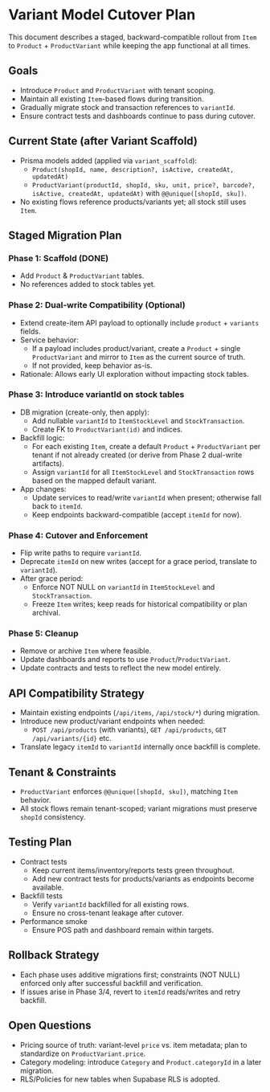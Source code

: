 # Variant Model Cutover Plan

This document describes a staged, backward-compatible rollout from `Item` to `Product` + `ProductVariant` while keeping the app functional at all times.

## Goals
- Introduce `Product` and `ProductVariant` with tenant scoping.
- Maintain all existing `Item`-based flows during transition.
- Gradually migrate stock and transaction references to `variantId`.
- Ensure contract tests and dashboards continue to pass during cutover.

## Current State (after Variant Scaffold)
- Prisma models added (applied via `variant_scaffold`):
  - `Product(shopId, name, description?, isActive, createdAt, updatedAt)`
  - `ProductVariant(productId, shopId, sku, unit, price?, barcode?, isActive, createdAt, updatedAt)` with `@@unique([shopId, sku])`.
- No existing flows reference products/variants yet; all stock still uses `Item`.

## Staged Migration Plan

### Phase 1: Scaffold (DONE)
- Add `Product` & `ProductVariant` tables.
- No references added to stock tables yet.

### Phase 2: Dual-write Compatibility (Optional)
- Extend create-item API payload to optionally include `product` + `variants` fields.
- Service behavior:
  - If a payload includes product/variant, create a `Product` + single `ProductVariant` and mirror to `Item` as the current source of truth.
  - If not provided, keep behavior as-is.
- Rationale: Allows early UI exploration without impacting stock tables.

### Phase 3: Introduce variantId on stock tables
- DB migration (create-only, then apply):
  - Add nullable `variantId` to `ItemStockLevel` and `StockTransaction`.
  - Create FK to `ProductVariant(id)` and indices.
- Backfill logic:
  - For each existing `Item`, create a default `Product` + `ProductVariant` per tenant if not already created (or derive from Phase 2 dual-write artifacts).
  - Assign `variantId` for all `ItemStockLevel` and `StockTransaction` rows based on the mapped default variant.
- App changes:
  - Update services to read/write `variantId` when present; otherwise fall back to `itemId`.
  - Keep endpoints backward-compatible (accept `itemId` for now).

### Phase 4: Cutover and Enforcement
- Flip write paths to require `variantId`.
- Deprecate `itemId` on new writes (accept for a grace period, translate to `variantId`).
- After grace period:
  - Enforce NOT NULL on `variantId` in `ItemStockLevel` and `StockTransaction`.
  - Freeze `Item` writes; keep reads for historical compatibility or plan archival.

### Phase 5: Cleanup
- Remove or archive `Item` where feasible.
- Update dashboards and reports to use `Product`/`ProductVariant`.
- Update contracts and tests to reflect the new model entirely.

## API Compatibility Strategy
- Maintain existing endpoints (`/api/items`, `/api/stock/*`) during migration.
- Introduce new product/variant endpoints when needed:
  - `POST /api/products` (with variants), `GET /api/products`, `GET /api/variants/{id}` etc.
- Translate legacy `itemId` to `variantId` internally once backfill is complete.

## Tenant & Constraints
- `ProductVariant` enforces `@@unique([shopId, sku])`, matching `Item` behavior.
- All stock flows remain tenant-scoped; variant migrations must preserve `shopId` consistency.

## Testing Plan
- Contract tests
  - Keep current items/inventory/reports tests green throughout.
  - Add new contract tests for products/variants as endpoints become available.
- Backfill tests
  - Verify `variantId` backfilled for all existing rows.
  - Ensure no cross-tenant leakage after cutover.
- Performance smoke
  - Ensure POS path and dashboard remain within targets.

## Rollback Strategy
- Each phase uses additive migrations first; constraints (NOT NULL) enforced only after successful backfill and verification.
- If issues arise in Phase 3/4, revert to `itemId` reads/writes and retry backfill.

## Open Questions
- Pricing source of truth: variant-level `price` vs. item metadata; plan to standardize on `ProductVariant.price`.
- Category modeling: introduce `Category` and `Product.categoryId` in a later migration.
- RLS/Policies for new tables when Supabase RLS is adopted.
